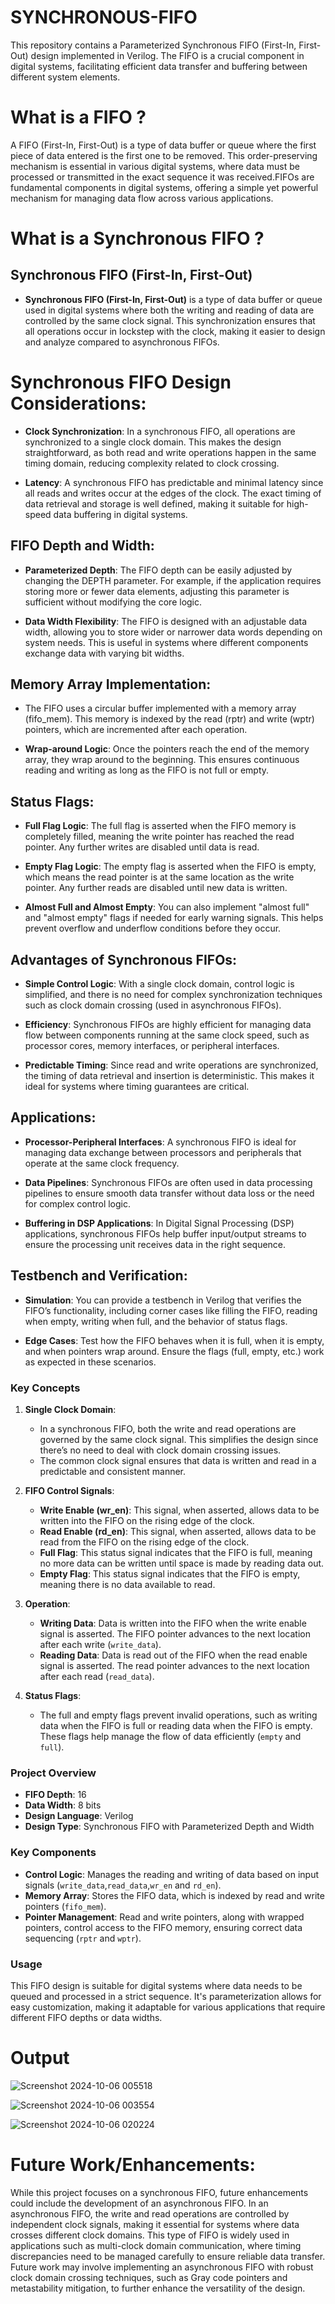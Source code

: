 # SYNCHRONOUS-FIFO
This repository contains a Parameterized Synchronous FIFO (First-In, First-Out) design implemented in Verilog. The FIFO is a crucial component in digital systems, facilitating efficient data transfer and buffering between different system elements.

# What is a FIFO ? 
A FIFO (First-In, First-Out) is a type of data buffer or queue where the first piece of data entered is the first one to be removed. This order-preserving mechanism is essential in various digital systems, where data must be processed or transmitted in the exact sequence it was received.FIFOs are fundamental components in digital systems, offering a simple yet powerful mechanism for managing data flow across various applications.

# What is a Synchronous FIFO ?

## Synchronous FIFO (First-In, First-Out)

- **Synchronous FIFO (First-In, First-Out)** is a type of data buffer or queue used in digital systems where both the writing and reading of data are controlled by the same clock signal. This synchronization ensures that all operations occur in lockstep with the clock, making it easier to design and analyze compared to asynchronous FIFOs.

# Synchronous FIFO Design Considerations:

- **Clock Synchronization**: In a synchronous FIFO, all operations are synchronized to a single clock domain. This makes the design straightforward, as both read and write operations happen in the same timing domain, reducing complexity related to clock crossing.

- **Latency**: A synchronous FIFO has predictable and minimal latency since all reads and writes occur at the edges of the clock. The exact timing of data retrieval and storage is well defined, making it suitable for high-speed data buffering in digital systems.

## FIFO Depth and Width:

- **Parameterized Depth**: The FIFO depth can be easily adjusted by changing the DEPTH parameter. For example, if the application requires storing more or fewer data elements, adjusting this parameter is sufficient without modifying the core logic.

- **Data Width Flexibility**: The FIFO is designed with an adjustable data width, allowing you to store wider or narrower data words depending on system needs. This is useful in systems where different components exchange data with varying bit widths.

## Memory Array Implementation:

- The FIFO uses a circular buffer implemented with a memory array (fifo_mem). This memory is indexed by the read (rptr) and write (wptr) pointers, which are incremented after each operation.

- **Wrap-around Logic**: Once the pointers reach the end of the memory array, they wrap around to the beginning. This ensures continuous reading and writing as long as the FIFO is not full or empty.

## Status Flags:

- **Full Flag Logic**: The full flag is asserted when the FIFO memory is completely filled, meaning the write pointer has reached the read pointer. Any further writes are disabled until data is read.

- **Empty Flag Logic**: The empty flag is asserted when the FIFO is empty, which means the read pointer is at the same location as the write pointer. Any further reads are disabled until new data is written.

- **Almost Full and Almost Empty**: You can also implement "almost full" and "almost empty" flags if needed for early warning signals. This helps prevent overflow and underflow conditions before they occur.

## Advantages of Synchronous FIFOs:

- **Simple Control Logic**: With a single clock domain, control logic is simplified, and there is no need for complex synchronization techniques such as clock domain crossing (used in asynchronous FIFOs).

- **Efficiency**: Synchronous FIFOs are highly efficient for managing data flow between components running at the same clock speed, such as processor cores, memory interfaces, or peripheral interfaces.

- **Predictable Timing**: Since read and write operations are synchronized, the timing of data retrieval and insertion is deterministic. This makes it ideal for systems where timing guarantees are critical.

## Applications:

- **Processor-Peripheral Interfaces**: A synchronous FIFO is ideal for managing data exchange between processors and peripherals that operate at the same clock frequency.

- **Data Pipelines**: Synchronous FIFOs are often used in data processing pipelines to ensure smooth data transfer without data loss or the need for complex control logic.

- **Buffering in DSP Applications**: In Digital Signal Processing (DSP) applications, synchronous FIFOs help buffer input/output streams to ensure the processing unit receives data in the right sequence.

## Testbench and Verification:

- **Simulation**: You can provide a testbench in Verilog that verifies the FIFO’s functionality, including corner cases like filling the FIFO, reading when empty, writing when full, and the behavior of status flags.

- **Edge Cases**: Test how the FIFO behaves when it is full, when it is empty, and when pointers wrap around. Ensure the flags (full, empty, etc.) work as expected in these scenarios.

### Key Concepts

1. **Single Clock Domain**:
   - In a synchronous FIFO, both the write and read operations are governed by the same clock signal. This simplifies the design since there’s no need to deal with clock domain crossing issues.
   - The common clock signal ensures that data is written and read in a predictable and consistent manner.

2. **FIFO Control Signals**:
   - **Write Enable (wr_en)**: This signal, when asserted, allows data to be written into the FIFO on the rising edge of the clock.
   - **Read Enable (rd_en)**: This signal, when asserted, allows data to be read from the FIFO on the rising edge of the clock.
   - **Full Flag**: This status signal indicates that the FIFO is full, meaning no more data can be written until space is made by reading data out.
   - **Empty Flag**: This status signal indicates that the FIFO is empty, meaning there is no data available to read.

3. **Operation**:
   - **Writing Data**: Data is written into the FIFO when the write enable signal is asserted. The FIFO pointer advances to the next location after each write (`write_data`).
   - **Reading Data**: Data is read out of the FIFO when the read enable signal is asserted. The read pointer advances to the next location after each read (`read_data`).

4. **Status Flags**:
   - The full and empty flags prevent invalid operations, such as writing data when the FIFO is full or reading data when the FIFO is empty. These flags help manage the flow of data efficiently (`empty` and `full`).

### Project Overview

- **FIFO Depth**: 16 
- **Data Width**: 8 bits
- **Design Language**: Verilog
- **Design Type**: Synchronous FIFO with Parameterized Depth and Width

### Key Components

- **Control Logic**: Manages the reading and writing of data based on input signals (`write_data`,`read_data`,`wr_en` and `rd_en`).
- **Memory Array**: Stores the FIFO data, which is indexed by read and write pointers (`fifo_mem`).
- **Pointer Management**: Read and write pointers, along with wrapped pointers, control access to the FIFO memory, ensuring correct data sequencing (`rptr` and `wptr`).

### Usage

This FIFO design is suitable for digital systems where data needs to be queued and processed in a strict sequence. It's parameterization allows for easy customization, making it adaptable for various applications that require different FIFO depths or data widths.

# Output

![Screenshot 2024-10-06 005518](https://github.com/user-attachments/assets/057a85c4-e1ca-4e1b-993e-d23689ea7a42)


![Screenshot 2024-10-06 003554](https://github.com/user-attachments/assets/6060c6cc-43d1-494b-a35a-fa18f3813a33)


![Screenshot 2024-10-06 020224](https://github.com/user-attachments/assets/05ef4e08-e171-4f21-810c-90232bca10a5)

# Future Work/Enhancements:

While this project focuses on a synchronous FIFO, future enhancements could include the development of an asynchronous FIFO. In an asynchronous FIFO, the write and read operations are controlled by independent clock signals, making it essential for systems where data crosses different clock domains. This type of FIFO is widely used in applications such as multi-clock domain communication, where timing discrepancies need to be managed carefully to ensure reliable data transfer. Future work may involve implementing an asynchronous FIFO with robust clock domain crossing techniques, such as Gray code pointers and metastability mitigation, to further enhance the versatility of the design.
